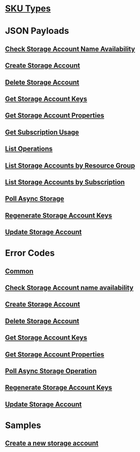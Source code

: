 # [SKU Types](SRP_SKU_Types.md)
# JSON Payloads
## [Check Storage Account Name Availability](SRP_JSON_Check_Storage_Account_Name_Availability.md)
## [Create Storage Account](SRP_JSON_Create_Storage_Account.md)
## [Delete Storage Account](SRP_JSON_Delete_Storage_Account.md)
## [Get Storage Account Keys](SRP_JSON_Get_Storage_Account_Keys.md)
## [Get Storage Account Properties](SRP_JSON_Get_Storage_Account_Properties.md)
## [Get Subscription Usage](SRP_JSON_Get_Subscription_Usage.md)
## [List Operations](SRP_JSON_List_Operations.md)
## [List Storage Accounts by Resource Group](SRP_JSON_List_Storage_Accounts_Resource_Group.md)
## [List Storage Accounts by Subscription](SRP_JSON_List_Storage_Accounts_Subscription.md)
## [Poll Async Storage](SRP_JSON_Poll_Async_Storage.md)
## [Regenerate Storage Account Keys](SRP_JSON_Regenerate_Storage_Account_Keys.md)
## [Update Storage Account](SRP_JSON_Update_Storage_Account.md)
# Error Codes
## [Common](SRP_Error_Codes_Common.md)
## [Check Storage Account name availability](SRP_Error_Codes_Check_Storage_Account_Name_Availability.md)
## [Create Storage Account](SRP_Error_Codes_Create_Storage_Account.md)
## [Delete Storage Account](SRP_Error_Codes_Delete_Storage_Account.md)
## [Get Storage Account Keys](SRP_Error_Codes_Get_Storage_Account_Keys.md)
## [Get Storage Account Properties](SRP_Error_Codes_Get_Storage_Account_Properties.md)
## [Poll Async Storage Operation](SRP_Error_Codes_Poll_Async_Storage_Operation.md)
## [Regenerate Storage Account Keys](SRP_Error_Codes_Regenerate_Storage_Account_Keys.md)
## [Update Storage Account](SRP_Error_Codes_Update_Storage_Account.md)
# Samples
## [Create a new storage account](storage-sample-create-account.md)